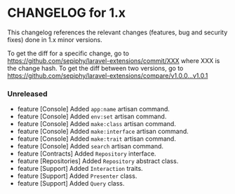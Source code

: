 CHANGELOG for 1.x
===================

This changelog references the relevant changes (features, bug and security fixes) done
in 1.x minor versions.

To get the diff for a specific change, go to https://github.com/sepiphy/laravel-extensions/commit/XXX where XXX is the change hash.
To get the diff between two versions, go to https://github.com/sepiphy/laravel-extensions/compare/v1.0.0...v1.0.1

### Unreleased

  * feature [Console] Added `app:name` artisan command.
  * feature [Console] Added `env:set` artisan command.
  * feature [Console] Added `make:class` artisan command.
  * feature [Console] Added `make:interface` artisan command.
  * feature [Console] Added `make:trait` artisan command.
  * feature [Console] Added `search` artisan command.
  * feature [Contracts] Added `Repository` interface.
  * feature [Repositories] Added `Repository` abstract class.
  * feature [Support] Added `Interaction` traits.
  * feature [Support] Added `Presenter` class.
  * feature [Support] Added `Query` class.
